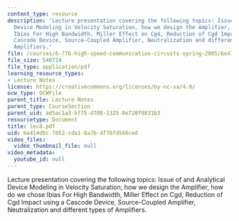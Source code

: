```yaml
---
content_type: resource
description: 'Lecture presentation covering the following topics: Issue of and Analytical
  Device Modeling in Velocity Saturation, how we design the Amplifier, how do we chose
  Ibias For High Bandwidth, Miller Effect on Cgd, Reduction of Cgd Impact using a
  Cascode Device, Source-Coupled Amplifier, Neutralization and different types of
  Amplifiers.'
file: /courses/6-776-high-speed-communication-circuits-spring-2005/6e414dbc7052cda18a7b4f76fd566ced_lec8.pdf
file_size: 540724
file_type: application/pdf
learning_resource_types:
- Lecture Notes
license: https://creativecommons.org/licenses/by-nc-sa/4.0/
ocw_type: OCWFile
parent_title: Lecture Notes
parent_type: CourseSection
parent_uid: ad5ac1a3-bf75-d708-1325-0e728f9831b3
resourcetype: Document
title: lec8.pdf
uid: 6e414dbc-7052-cda1-8a7b-4f76fd566ced
video_files:
  video_thumbnail_file: null
video_metadata:
  youtube_id: null
---
```

Lecture presentation covering the following topics: Issue of and Analytical Device Modeling in Velocity Saturation, how we design the Amplifier, how do we chose Ibias For High Bandwidth, Miller Effect on Cgd, Reduction of Cgd Impact using a Cascode Device, Source-Coupled Amplifier, Neutralization and different types of Amplifiers.